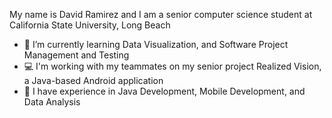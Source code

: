 My name is David Ramirez and I am a senior computer science student at California State University, Long Beach
- 🌱 I’m currently learning Data Visualization, and Software Project Management and Testing
- 💻 I'm working with my teammates on my senior project Realized Vision, a Java-based Android application
- 📓 I have experience in Java Development, Mobile Development, and Data Analysis
